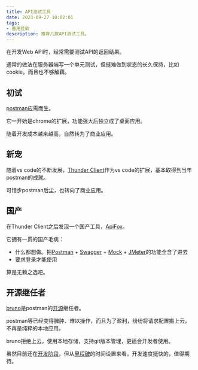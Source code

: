```yaml
---
title: API测试工具
date: 2023-09-27 10:02:01
tags:
- 善用佳软
description: 推荐几款API测试工具。
---
```

在开发Web API时，经常需要测试API的返回结果。

通常的做法在服务器端写一个单元测试，但挺难做到状态的长久保持，比如cookie。而且也不够解藕。

## 初试

[postman](https://www.postman.com/)应需而生。

它一开始是chrome的扩展，功能强大后独立成了桌面应用。

随着开发成本越来越高，自然转为了商业应用。

## 新宠

随着vs code的不断发展，[Thunder Client](https://www.thunderclient.com/)作为vs code的扩展，基本取得到当年postman的成就。

可惜步postman后尘，也转向了商业应用。

## 国产

在Thunder Client之后发现一个国产工具，[ApiFox](https://apifox.com/)。

它拥有一贯的国产毛病：
- 什么都想做。把[Postman](https://www.postman.com/) + [Swagger](https://swagger.io/) + [Mock](http://mockjs.com/) + [JMeter](https://jmeter.apache.org/)的功能全含了进去
- 要求登录才能使用

算是无赖之选吧。

## 开源继任者

[bruno](https://www.usebruno.com/)是postman的[开源](https://github.com/usebruno/bruno)继任者。

postman等已经变得臃肿、难以操作，而且为了盈利，纷纷将请求配置搬上云，不再是纯粹的本地应用。

bruno拒绝上云，使用本地存储，支持git版本管理，更适合开发者使用。

虽然目前还在[开发阶段](https://github.com/usebruno/bruno/discussions/384)，但从[里程碑](https://github.com/usebruno/bruno/milestones)的时间设置来看，开发速度挺快的，值得期待。
